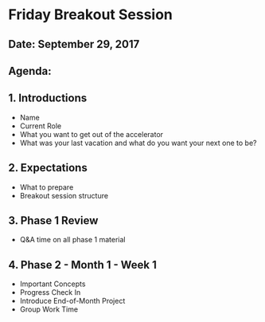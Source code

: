 # Friday Breakout Session
## Date: September 29, 2017

## Agenda:

## 1. Introductions
- Name
- Current Role
- What you want to get out of the accelerator
- What was your last vacation and what do you want your next one to be?

## 2. Expectations
- What to prepare
- Breakout session structure

## 3. Phase 1 Review
- Q&A time on all phase 1 material

## 4. Phase 2 - Month 1 - Week 1
- Important Concepts
- Progress Check In
- Introduce End-of-Month Project
- Group Work Time